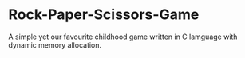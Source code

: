 # Rock-Paper-Scissors-Game
A simple yet our favourite childhood game written in C lamguage with dynamic memory allocation.
